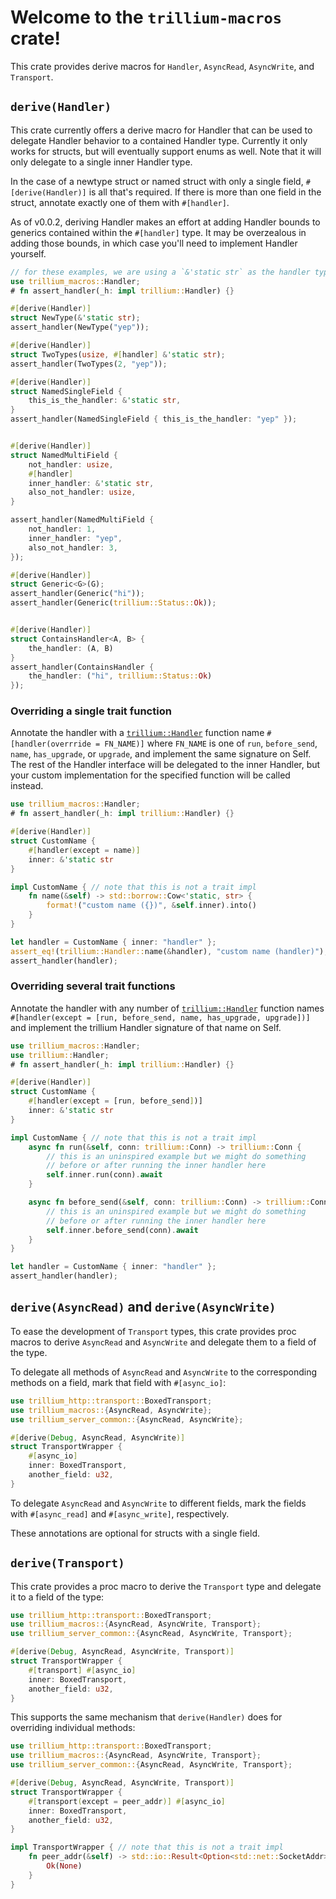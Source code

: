 # Welcome to the `trillium-macros` crate!

This crate provides derive macros for `Handler`, `AsyncRead`, `AsyncWrite`, and `Transport`.

## `derive(Handler)`

This crate currently offers a derive macro for Handler that can be
used to delegate Handler behavior to a contained Handler
type. Currently it only works for structs, but will eventually support
enums as well. Note that it will only delegate to a single inner Handler type.

In the case of a newtype struct or named struct with only a single
field, `#[derive(Handler)]` is all that's required. If there is more
than one field in the struct, annotate exactly one of them with
`#[handler]`.

As of v0.0.2, deriving Handler makes an effort at adding Handler
bounds to generics contained within the `#[handler]` type. It may be
overzealous in adding those bounds, in which case you'll need to
implement Handler yourself.


```rust
// for these examples, we are using a `&'static str` as the handler type.
use trillium_macros::Handler;
# fn assert_handler(_h: impl trillium::Handler) {}

#[derive(Handler)]
struct NewType(&'static str);
assert_handler(NewType("yep"));

#[derive(Handler)]
struct TwoTypes(usize, #[handler] &'static str);
assert_handler(TwoTypes(2, "yep"));

#[derive(Handler)]
struct NamedSingleField {
    this_is_the_handler: &'static str,
}
assert_handler(NamedSingleField { this_is_the_handler: "yep" });


#[derive(Handler)]
struct NamedMultiField {
    not_handler: usize,
    #[handler]
    inner_handler: &'static str,
    also_not_handler: usize,
}

assert_handler(NamedMultiField {
    not_handler: 1,
    inner_handler: "yep",
    also_not_handler: 3,
});

#[derive(Handler)]
struct Generic<G>(G);
assert_handler(Generic("hi"));
assert_handler(Generic(trillium::Status::Ok));


#[derive(Handler)]
struct ContainsHandler<A, B> {
    the_handler: (A, B)
}
assert_handler(ContainsHandler {
    the_handler: ("hi", trillium::Status::Ok)
});

```

### Overriding a single trait function

Annotate the handler with a
[`trillium::Handler`](https://docs.rs/trillium/latest/trillium/trait.Handler.html)
function name `#[handler(overrride = FN_NAME)]` where `FN_NAME` is one of
`run`, `before_send`, `name`, `has_upgrade`, or `upgrade`, and
implement the same signature on Self. The rest of the Handler
interface will be delegated to the inner Handler, but your custom
implementation for the specified function will be called instead.

```rust
use trillium_macros::Handler;
# fn assert_handler(_h: impl trillium::Handler) {}

#[derive(Handler)]
struct CustomName {
    #[handler(except = name)]
    inner: &'static str
}

impl CustomName { // note that this is not a trait impl
    fn name(&self) -> std::borrow::Cow<'static, str> {
        format!("custom name ({})", &self.inner).into()
    }
}

let handler = CustomName { inner: "handler" };
assert_eq!(trillium::Handler::name(&handler), "custom name (handler)");
assert_handler(handler);
```

### Overriding several trait functions

Annotate the handler with any number of
[`trillium::Handler`](https://docs.rs/trillium/latest/trillium/trait.Handler.html)
function names `#[handler(except = [run, before_send, name, has_upgrade,
upgrade])]` and implement the trillium Handler signature of that name
on Self.

```rust
use trillium_macros::Handler;
use trillium::Handler;
# fn assert_handler(_h: impl trillium::Handler) {}

#[derive(Handler)]
struct CustomName {
    #[handler(except = [run, before_send])]
    inner: &'static str
}

impl CustomName { // note that this is not a trait impl
    async fn run(&self, conn: trillium::Conn) -> trillium::Conn {
        // this is an uninspired example but we might do something
        // before or after running the inner handler here
        self.inner.run(conn).await
    }

    async fn before_send(&self, conn: trillium::Conn) -> trillium::Conn {
        // this is an uninspired example but we might do something
        // before or after running the inner handler here
        self.inner.before_send(conn).await
    }
}

let handler = CustomName { inner: "handler" };
assert_handler(handler);
```

## `derive(AsyncRead)` and `derive(AsyncWrite)`

To ease the development of `Transport` types, this crate provides proc macros
to derive `AsyncRead` and `AsyncWrite` and delegate them to a field of the
type.

To delegate all methods of `AsyncRead` and `AsyncWrite` to the corresponding
methods on a field, mark that field with `#[async_io]`:

```rust
use trillium_http::transport::BoxedTransport;
use trillium_macros::{AsyncRead, AsyncWrite};
use trillium_server_common::{AsyncRead, AsyncWrite};

#[derive(Debug, AsyncRead, AsyncWrite)]
struct TransportWrapper {
    #[async_io]
    inner: BoxedTransport,
    another_field: u32,
}
```

To delegate `AsyncRead` and `AsyncWrite` to different fields,
mark the fields with `#[async_read]` and `#[async_write]`, respectively.

These annotations are optional for structs with a single field.

## `derive(Transport)`

This crate provides a proc macro to derive the `Transport` type and delegate it
to a field of the type:

```rust
use trillium_http::transport::BoxedTransport;
use trillium_macros::{AsyncRead, AsyncWrite, Transport};
use trillium_server_common::{AsyncRead, AsyncWrite, Transport};

#[derive(Debug, AsyncRead, AsyncWrite, Transport)]
struct TransportWrapper {
    #[transport] #[async_io]
    inner: BoxedTransport,
    another_field: u32,
}
```

This supports the same mechanism that `derive(Handler)` does for overriding
individual methods:

```rust
use trillium_http::transport::BoxedTransport;
use trillium_macros::{AsyncRead, AsyncWrite, Transport};
use trillium_server_common::{AsyncRead, AsyncWrite, Transport};

#[derive(Debug, AsyncRead, AsyncWrite, Transport)]
struct TransportWrapper {
    #[transport(except = peer_addr)] #[async_io]
    inner: BoxedTransport,
    another_field: u32,
}

impl TransportWrapper { // note that this is not a trait impl
    fn peer_addr(&self) -> std::io::Result<Option<std::net::SocketAddr>> {
        Ok(None)
    }
}
```
